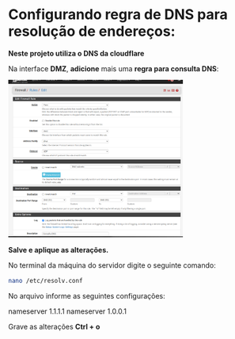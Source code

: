 <h1>Configurando regra de DNS para resolução de endereços:</h1>
    
**Neste projeto utiliza o DNS da cloudflare**
    
   Na interface **DMZ**, **adicione** mais uma **regra para consulta DNS**: 
    
   <img src="https://github.com/biancagomesalves/projeto_2_rede_firewall_WAF_SIEM/blob/7705a063117b6af8bb3d4eb1106ab815174abbe2/imagens/configurando_dns/configure_regra_dns.png" width="70%"/>
    
   **Salve e aplique as alterações.**
    
   No terminal da máquina do servidor digite o seguinte comando: 
    
   ```bash
   nano /etc/resolv.conf
   ```
    
   No arquivo informe as seguintes configurações: 
    
   nameserver 1.1.1.1
   nameserver 1.0.0.1
    
   Grave as alterações **Ctrl + o**
